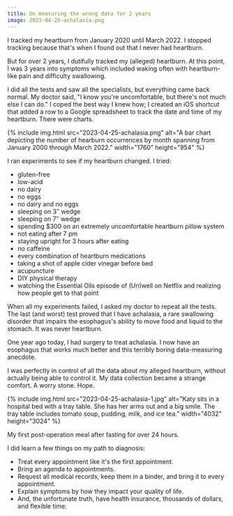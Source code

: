 ```yaml
---
title: On measuring the wrong data for 2 years
image: 2023-04-25-achalasia.png
---
```


I tracked my heartburn from January 2020 until March 2022. I stopped tracking because that's when I found out that I never had heartburn.

But for over 2 years, I dutifully tracked my (alleged) heartburn. At this point, I was 3 years into symptoms which included waking often with heartburn-like pain and difficulty swallowing.

I did all the tests and saw all the specialists, but everything came back normal. My doctor said, "I know you're uncomfortable, but there's not much else I can do." I coped the best way I knew how; I created an iOS shortcut that added a row to a Google spreadsheet to track the date and time of my heartburn. There were charts.

{% include img.html src="2023-04-25-achalasia.png" alt="A bar chart depicting the number of hearburn occurrences by month spanning from January 2000 through March 2022." width="1760" height="954" %}

I ran experiments to see if my heartburn changed. I tried:

- gluten-free
- low-acid
- no dairy
- no eggs
- no dairy and no eggs
- sleeping on 3&Prime; wedge
- sleeping on 7&Prime; wedge
- spending $300 on an extremely uncomfortable heartburn pillow system
- not eating after 7 pm
- staying upright for 3 hours after eating
- no caffeine
- every combination of heartburn medications
- taking a shot of apple cider vinegar before bed
- acupuncture
- DIY physical therapy
- watching the Essential Oils episode of (Un)well on Netflix and realizing how people get to that point

When all my experiments failed, I asked my doctor to repeat all the tests. The last (and worst) test proved that I have achalasia, a rare swallowing disorder that impairs the esophagus's ability to move food and liquid to the stomach. It was never heartburn.

One year ago today, I had surgery to treat achalasia. I now have an esophagus that works much better and this terribly boring data-measuring anecdote.

I was perfectly in control of all the data about my alleged heartburn, without actually being able to control it. My data collection became a strange comfort. A worry stone. Hope.

{% include img.html src="2023-04-25-achalasia-1.jpg" alt="Katy sits in a hospital bed with a tray table. She has her arms out and a big smile. The tray table includes tomato soup, pudding, milk, and ice tea." width="4032" height="3024" %}

<figcaption style="margin-top: 0;">My first post-operation meal after fasting for over 24 hours.</figcaption>

I did learn a few things on my path to diagnosis:

- Treat every appointment like it's the first appointment.
- Bring an agenda to appointments.
- Request all medical records, keep them in a binder, and bring it to every appointment.
- Explain symptoms by how they impact your quality of life.
- And, the unfortunate truth, have health insurance, thousands of dollars, and flexible time.
